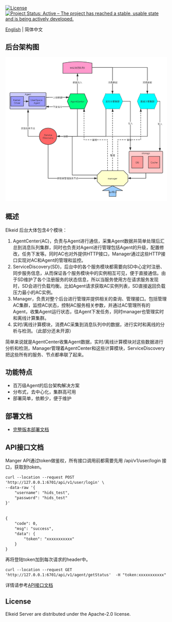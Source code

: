 [![License](https://img.shields.io/badge/License-Apache%20v2-blue.svg)](https://github.com/bytedance/Elkeid/blob/main/agent/LICENSE)
[![Project Status: Active – The project has reached a stable, usable state and is being actively developed.](https://www.repostatus.org/badges/latest/active.svg)](https://www.repostatus.org/#active)

[English](README.md) | 简体中文
## 后台架构图

<img src="docs/server.png"/>

## 概述
Elkeid 后台大体包含4个模块：
1. AgentCenter(AC)，负责与Agent进行通信，采集Agent数据并简单处理后汇总到消息队列集群，同时也负责对Agent进行管理包括Agent的升级，配置修改，任务下发等。同时AC也对外提供HTTP接口，Manager通过这些HTTP接口实现对AC和Agent的管理和监控。
2. ServiceDiscovery(SD)，后台中的各个服务模块都需要向SD中心定时注册、同步服务信息，从而保证各个服务模块中的实例相互可见，便于直接通信。由于SD维护了各个注册服务的状态信息，所以当服务使用方在请求服务发现时，SD会进行负载均衡。比如Agent请求获取AC实例列表，SD直接返回负载压力最小的AC实例。
3. Manager，负责对整个后台进行管理并提供相关的查询、管理接口。包括管理AC集群，监控AC状态，控制AC服务相关参数，并通过AC管理所有的Agent，收集Agent运行状态，往Agent下发任务，同时manager也管理实时和离线计算集群。
4. 实时/离线计算模块，消费AC采集到消息队列中的数据，进行实时和离线的分析与检测。（此部分还未开源）

简单来说就是AgentCenter收集Agent数据，实时/离线计算模块对这些数据进行分析和检测，Manager管理着AgentCenter和这些计算模块，ServiceDiscovery把这些所有的服务、节点都串联了起来。

## 功能特点
- 百万级Agent的后台架构解决方案
- 分布式，去中心化，集群高可用
- 部署简单，依赖少，便于维护

## 部署文档
- [完整版本部署文档](docs/install-zh_CN.md)

## API接口文档
Manger API通过token做鉴权，所有接口调用前都需要先用 /api/v1/user/login 接口，获取到token。
```
curl --location --request POST 'http://127.0.0.1:6701/api/v1/user/login' \
--data-raw '{
    "username": "hids_test",
    "password": "hids_test"
}'


{
    "code": 0,
    "msg": "success",
    "data": {
        "token": "xxxxxxxxxxx"
    }
}
```
再将登陆token加到每次请求的header中。
```
curl --location --request GET 'http://127.0.0.1:6701/api/v1/agent/getStatus'  -H "token:xxxxxxxxxxx"
```
详情请参考[API接口文档](https://documenter.getpostman.com/view/9865152/TzCTZ5Do#intro)
## License
Elkeid Server are distributed under the Apache-2.0 license.
